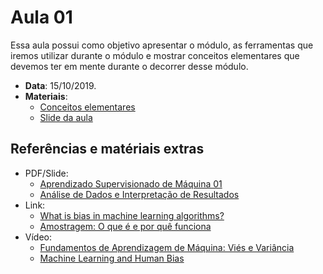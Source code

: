 # Aula 01
Essa aula possui como objetivo apresentar o módulo, as ferramentas que iremos utilizar durante o módulo e mostrar conceitos elementares que devemos ter em mente durante o decorrer desse módulo. 

- **Data**: 15/10/2019.
- **Materiais**:
  - [Conceitos elementares](conceitos-elementares.md)
  - [Slide da aula](slide-aula01.pdf)

## Referências e matériais extras

- PDF/Slide:
  - [Aprendizado Supervisionado de Máquina 01](extras/Ap_Supervisionado01.pdf)
  - [Análise de Dados e Interpretação de Resultados](extras/DL03_Analise_Interpretacao.pdf)
- Link:
  - [What is bias in machine learning algorithms?](https://www.quora.com/What-is-bias-in-machine-learning-algorithms)
  - [Amostragem: O que é e por quê funciona](https://www.netquest.com/blog/br/blog/br/amostragem-porque-funciona)
- Vídeo:
  - [Fundamentos de Aprendizagem de Máquina: Viés e Variância](https://www.youtube.com/watch?v=EuBBz3bI-aA&vl=pt-BR)
  - [Machine Learning and Human Bias](https://www.youtube.com/watch?v=59bMh59JQDo)
